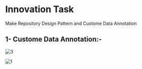 # Innovation Task
Make Repository Design Pattern and Custome Data Annotation

## 1- Custome Data Annotation:-

![3](https://user-images.githubusercontent.com/33001565/219904318-708273de-a580-4182-88f9-5e2b8b30967e.PNG)

![1](https://user-images.githubusercontent.com/33001565/219904338-d3769870-6813-4c65-922b-fb24fc07bc58.PNG)



